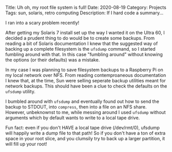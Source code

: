 Title: Uh oh, my root file system is full!
Date: 2020-08-19
Category: Projects
Tags: sun, solaris, retro computing
Description: If I hard code a summary...

I ran into a scary problem recently!

After getting my Solaris 7 install set up the way I wanted it on the Ultra 60, I decided a prudent thing to do would be to create some backups. From reading a bit of Solaris documentation I knew that the suggested way of backing up a complete filesystem is the `ufsdump` command, so I started fumbling around with that. In this case "fumbling around" without knowing the options (or their defaults) was a mistake.

In my case I was planning to save filesystem backups to a Raspberry Pi on my local network over NFS. From reading contemproaneous documentation I knew that, at the time, Sun were selling seperate backup utilities meant for network backups. This should have been a clue to check the defaults on the `ufsdump` utility.

I bumbled around with `ufsdump` and eventually found out how to send the backup to STDOUT, into `compress`, then into a file on an NFS share. However, unbeknownst to me, while messing around I used `ufsdump` without arguments which by default wants to write to a local tape drive.

Fun fact: even if you don't HAVE a local tape drive (/dev/rmt/0), ufsdump will happily write a dump file to that path! So if you don't have a ton of extra space in your root slice, and you clumsily try to back up a larger partition, it will fill up your root!